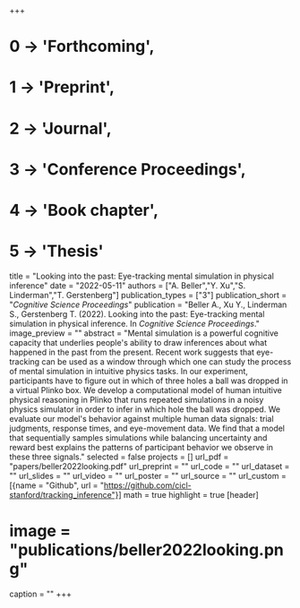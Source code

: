 +++
# 0 -> 'Forthcoming',
# 1 -> 'Preprint',
# 2 -> 'Journal',
# 3 -> 'Conference Proceedings',
# 4 -> 'Book chapter',
# 5 -> 'Thesis'

title = "Looking into the past: Eye-tracking mental simulation in physical inference"
date = "2022-05-11"
authors = ["A. Beller","Y. Xu","S. Linderman","T. Gerstenberg"]
publication_types = ["3"]
publication_short = "_Cognitive Science Proceedings_"
publication = "Beller A., Xu Y., Linderman S., Gerstenberg T. (2022). Looking into the past: Eye-tracking mental simulation in physical inference. In _Cognitive Science Proceedings_."
image_preview = ""
abstract = "Mental simulation is a powerful cognitive capacity that underlies people's ability to draw inferences about what happened in the past from the present. Recent work suggests that eye-tracking can be used as a window through which one can study the process of mental simulation in intuitive physics tasks. In our experiment, participants have to figure out in which of three holes a ball was dropped in a virtual Plinko box. We develop a computational model of human intuitive physical reasoning in Plinko that runs repeated simulations in a noisy physics simulator in order to infer in which hole the ball was dropped. We evaluate our model's behavior against multiple human data signals: trial judgments, response times, and eye-movement data. We find that a model that sequentially samples simulations while balancing uncertainty and reward best explains the patterns of participant behavior we observe in these three signals."
selected = false
projects = []
url_pdf = "papers/beller2022looking.pdf"
url_preprint = ""
url_code = ""
url_dataset = ""
url_slides = ""
url_video = ""
url_poster = ""
url_source = ""
url_custom = [{name = "Github", url = "https://github.com/cicl-stanford/tracking_inference"}]
math = true
highlight = true
[header]
# image = "publications/beller2022looking.png"
caption = ""
+++